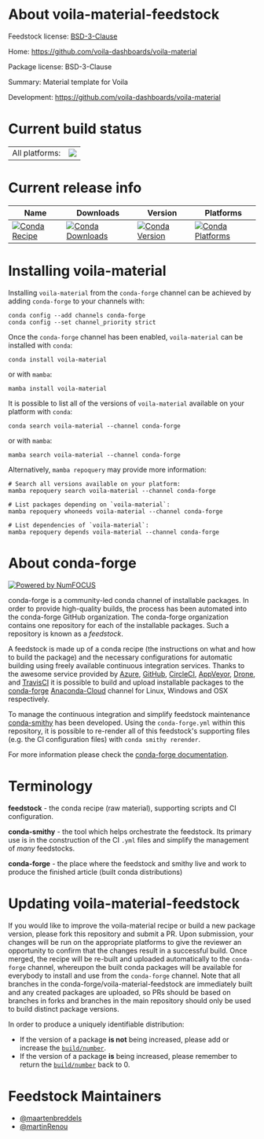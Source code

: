 About voila-material-feedstock
==============================

Feedstock license: [BSD-3-Clause](https://github.com/conda-forge/voila-material-feedstock/blob/main/LICENSE.txt)

Home: https://github.com/voila-dashboards/voila-material

Package license: BSD-3-Clause

Summary: Material template for Voila

Development: https://github.com/voila-dashboards/voila-material

Current build status
====================


<table><tr><td>All platforms:</td>
    <td>
      <a href="https://dev.azure.com/conda-forge/feedstock-builds/_build/latest?definitionId=8139&branchName=main">
        <img src="https://dev.azure.com/conda-forge/feedstock-builds/_apis/build/status/voila-material-feedstock?branchName=main">
      </a>
    </td>
  </tr>
</table>

Current release info
====================

| Name | Downloads | Version | Platforms |
| --- | --- | --- | --- |
| [![Conda Recipe](https://img.shields.io/badge/recipe-voila--material-green.svg)](https://anaconda.org/conda-forge/voila-material) | [![Conda Downloads](https://img.shields.io/conda/dn/conda-forge/voila-material.svg)](https://anaconda.org/conda-forge/voila-material) | [![Conda Version](https://img.shields.io/conda/vn/conda-forge/voila-material.svg)](https://anaconda.org/conda-forge/voila-material) | [![Conda Platforms](https://img.shields.io/conda/pn/conda-forge/voila-material.svg)](https://anaconda.org/conda-forge/voila-material) |

Installing voila-material
=========================

Installing `voila-material` from the `conda-forge` channel can be achieved by adding `conda-forge` to your channels with:

```
conda config --add channels conda-forge
conda config --set channel_priority strict
```

Once the `conda-forge` channel has been enabled, `voila-material` can be installed with `conda`:

```
conda install voila-material
```

or with `mamba`:

```
mamba install voila-material
```

It is possible to list all of the versions of `voila-material` available on your platform with `conda`:

```
conda search voila-material --channel conda-forge
```

or with `mamba`:

```
mamba search voila-material --channel conda-forge
```

Alternatively, `mamba repoquery` may provide more information:

```
# Search all versions available on your platform:
mamba repoquery search voila-material --channel conda-forge

# List packages depending on `voila-material`:
mamba repoquery whoneeds voila-material --channel conda-forge

# List dependencies of `voila-material`:
mamba repoquery depends voila-material --channel conda-forge
```


About conda-forge
=================

[![Powered by
NumFOCUS](https://img.shields.io/badge/powered%20by-NumFOCUS-orange.svg?style=flat&colorA=E1523D&colorB=007D8A)](https://numfocus.org)

conda-forge is a community-led conda channel of installable packages.
In order to provide high-quality builds, the process has been automated into the
conda-forge GitHub organization. The conda-forge organization contains one repository
for each of the installable packages. Such a repository is known as a *feedstock*.

A feedstock is made up of a conda recipe (the instructions on what and how to build
the package) and the necessary configurations for automatic building using freely
available continuous integration services. Thanks to the awesome service provided by
[Azure](https://azure.microsoft.com/en-us/services/devops/), [GitHub](https://github.com/),
[CircleCI](https://circleci.com/), [AppVeyor](https://www.appveyor.com/),
[Drone](https://cloud.drone.io/welcome), and [TravisCI](https://travis-ci.com/)
it is possible to build and upload installable packages to the
[conda-forge](https://anaconda.org/conda-forge) [Anaconda-Cloud](https://anaconda.org/)
channel for Linux, Windows and OSX respectively.

To manage the continuous integration and simplify feedstock maintenance
[conda-smithy](https://github.com/conda-forge/conda-smithy) has been developed.
Using the ``conda-forge.yml`` within this repository, it is possible to re-render all of
this feedstock's supporting files (e.g. the CI configuration files) with ``conda smithy rerender``.

For more information please check the [conda-forge documentation](https://conda-forge.org/docs/).

Terminology
===========

**feedstock** - the conda recipe (raw material), supporting scripts and CI configuration.

**conda-smithy** - the tool which helps orchestrate the feedstock.
                   Its primary use is in the construction of the CI ``.yml`` files
                   and simplify the management of *many* feedstocks.

**conda-forge** - the place where the feedstock and smithy live and work to
                  produce the finished article (built conda distributions)


Updating voila-material-feedstock
=================================

If you would like to improve the voila-material recipe or build a new
package version, please fork this repository and submit a PR. Upon submission,
your changes will be run on the appropriate platforms to give the reviewer an
opportunity to confirm that the changes result in a successful build. Once
merged, the recipe will be re-built and uploaded automatically to the
`conda-forge` channel, whereupon the built conda packages will be available for
everybody to install and use from the `conda-forge` channel.
Note that all branches in the conda-forge/voila-material-feedstock are
immediately built and any created packages are uploaded, so PRs should be based
on branches in forks and branches in the main repository should only be used to
build distinct package versions.

In order to produce a uniquely identifiable distribution:
 * If the version of a package **is not** being increased, please add or increase
   the [``build/number``](https://docs.conda.io/projects/conda-build/en/latest/resources/define-metadata.html#build-number-and-string).
 * If the version of a package **is** being increased, please remember to return
   the [``build/number``](https://docs.conda.io/projects/conda-build/en/latest/resources/define-metadata.html#build-number-and-string)
   back to 0.

Feedstock Maintainers
=====================

* [@maartenbreddels](https://github.com/maartenbreddels/)
* [@martinRenou](https://github.com/martinRenou/)

